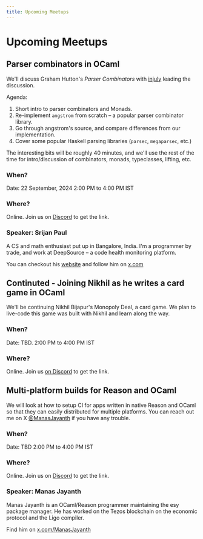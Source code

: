 ```yaml
---
title: Upcoming Meetups
---
```


# Upcoming Meetups

## Parser combinators in OCaml

We'll discuss Graham Hutton's *Parser Combinators* with [injuly](https://x.com/ptrCast) leading the discussion.

Agenda:
1. Short intro to parser combinators and Monads.
2. Re-implement `angstrom` from scratch – a popular parser combinator library.
3. Go through angstrom's source, and compare differences from our implementation.
4. Cover some popular Haskell parsing libraries (`parsec`, `megaparsec`, etc.)

The interesting bits will be roughly 40 minutes, and we'll use the rest of the time
for intro/discussion of combinators, monads, typeclasses, lifting, etc.

### When?
Date: 22 September, 2024
2:00 PM to 4:00 PM IST

### Where?
Online. Join us on [Discord](https://discord.com/invite/Ytr36fRC4C) to get the link.

### Speaker: Srijan Paul

A CS and math enthusiast put up in Bangalore, India.
I'm a programmer by trade, and work at DeepSource – a code health monitoring platform.

You can checkout his [website](https://injuly.in/) and follow him on [x.com](https://x.com/ptrcast/)

## Continuted - Joining Nikhil as he writes a card game in OCaml

We'll be continuing Nikhil Bijapur's Monopoly Deal, a card game. We plan to live-code this game was built with Nikhil and learn along the way.

### When?
Date: TBD.
2:00 PM to 4:00 PM IST

### Where?
Online. Join us [on Discord](https://discord.com/invite/Ytr36fRC4C) to get the link.


## Multi-platform builds for Reason and OCaml

We will look at how to setup CI for apps written in native Reason and OCaml so that they can easily distributed for multiple platforms.
You can reach out me on X [@ManasJayanth](https://x.com/ManasJayanth) if you have any trouble. 

### When?
Date: TBD
2:00 PM to 4:00 PM IST

### Where?
Online. Join us on [Discord](https://discord.com/invite/Ytr36fRC4C) to get the link.

### Speaker: Manas Jayanth
Manas Jayanth is an OCaml/Reason programmer maintaining the esy package manager. He has worked on the Tezos blockchain on the economic protocol and the Ligo compiler.

Find him on [x.com/ManasJayanth](https://x.com/ManasJayanth/)


